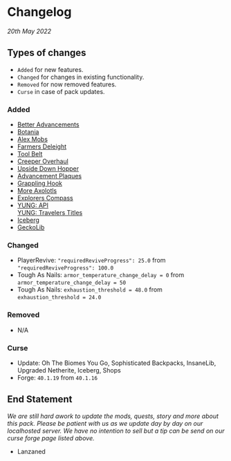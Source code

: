 # Changelog
*20th May 2022*

## Types of changes
- `Added` for new features.
- `Changed` for changes in existing functionality.
- `Removed` for now removed features.
- `Curse` in case of pack updates.

### Added
- [Better Advancements](https://www.curseforge.com/minecraft/mc-mods/better-advancements/files/3749540)
- [Botania](https://www.curseforge.com/minecraft/mc-mods/botania/files/3789677)
- [Alex Mobs](https://www.curseforge.com/minecraft/mc-mods/alexs-mobs/files/3785938)
- [Farmers Deleight](https://www.curseforge.com/minecraft/mc-mods/farmers-delight/files/3784851)
- [Tool Belt](https://www.curseforge.com/minecraft/mc-mods/tool-belt/files/3745784)
- [Creeper Overhaul](https://www.curseforge.com/minecraft/mc-mods/creeper-overhaul/files/3676158)
- [Upside Down Hopper](https://www.curseforge.com/minecraft/mc-mods/uppers/files/3735573)
- [Advancement Plaques](https://www.curseforge.com/minecraft/mc-mods/advancement-plaques/files/3783429)
- [Grappling Hook](https://www.curseforge.com/minecraft/mc-mods/grappling-hook-mod/files/3795235)
- [More Axolotls](https://www.curseforge.com/minecraft/mc-mods/mavm/files/3590367)
- [Explorers Compass](https://www.curseforge.com/minecraft/mc-mods/explorers-compass/files/3764373)
- [YUNG: API](https://www.curseforge.com/minecraft/mc-mods/yungs-api/files/3779088)<br>
  [YUNG: Travelers Titles](https://www.curseforge.com/minecraft/mc-mods/travelers-titles/files/3778233)
- [Iceberg](https://www.curseforge.com/minecraft/mc-mods/iceberg/files/3798817)
- [GeckoLib](https://www.curseforge.com/minecraft/mc-mods/geckolib/files/3785773)

### Changed
- PlayerRevive: `"requiredReviveProgress": 25.0` from `"requiredReviveProgress": 100.0`
- Tough As Nails: `armor_temperature_change_delay = 0` from `armor_temperature_change_delay = 50`
- Tough As Nails: `exhaustion_threshold = 48.0` from `exhaustion_threshold = 24.0`

### Removed
- N/A

### Curse
- Update: Oh The Biomes You Go, Sophisticated Backpacks, InsaneLib, Upgraded Netherite, Iceberg, Shops
- Forge: `40.1.19` from `40.1.16`

## End Statement
*We are still hard awork to update the mods, quests, story and more about this pack. Please be patient with us as we update day by day on our localhosted server.
We have no intention to sell but a tip can be send on our curse forge page listed above.*
- Lanzaned
